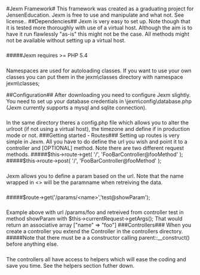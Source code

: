 #Jexm Framework#
This framework was created as a graduating project for JensenEducation. Jexm is free to use and manipulate and what not. See license..
##Dependencies##
Jexm is very easy to set up. Note though that it is tested more thoroughly 
with use of a virtual host. Although the aim is to have it run flawlessly "as-is" this might not be the case. All methods might not be available without setting up a virtual host.
#####
#####Jexm requires >= PHP 5.4
#####
Namespaces are used for autoloading classes. If you want to use your own classes you can put them in the jexm\classes directory with namespace jexm\classes;

##Configuration##
After downloading you need to configure Jexm slightly. You need to set up your database credentials in \jexm\config\database.php (Jexm currently supports a mysql and sqlite connection).
#####
In the same directory theres a config.php file which allows you to alter the urlroot (if not using a virtual host), the timezone and define if in production mode or not.
###Getting started - Routes###
Setting up routes is very simple in Jexm. All you have to do define the url you wish and point it to a controller and [OPTIONAL] method. Note there are two different request methods.
#####$this->route->get( '/', 'FooBarController@fooMethod' );
#####$this->route->post( '/', 'FooBarController@fooMethod' );
#####
Jexm allows you to define a param based on the url. Note that the name wrapped in <> will be the paramname when retreiving the data. 
#####
#####$route->get('/params/\<name\>','test@showParam');
#####
Example above with url /params/foo and retreived from controller test in method showParam with $this->currentRequest->getArgs(); That would return an associative array ["name" => "foo"]
###Controllers###
When you create a controller you extend the Controller in the controllers directory.
#####Note that there must be a a constructor calling parent::__construct() before anything else.
#####
The controllers all have access to helpers which will ease the coding and save you time. See the helpers section futher down.